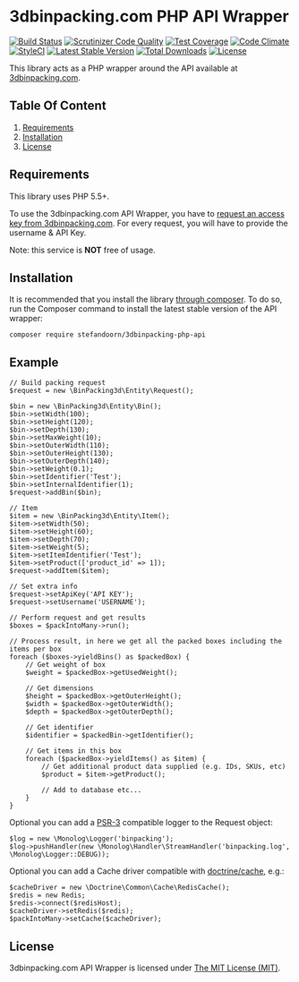 # 3dbinpacking.com PHP API Wrapper

[![Build Status](https://api.travis-ci.org/stefandoorn/3dbinpacking-php-api.svg?branch=master)](https://travis-ci.org/stefandoorn/3dbinpacking-php-api)
[![Scrutinizer Code Quality](https://scrutinizer-ci.com/g/stefandoorn/3dbinpacking-php-api/badges/quality-score.png?b=master)](https://scrutinizer-ci.com/g/stefandoorn/3dbinpacking-php-api/?branch=master)
[![Test Coverage](https://codeclimate.com/github/stefandoorn/3dbinpacking-php-api/badges/coverage.svg)](https://codeclimate.com/github/stefandoorn/3dbinpacking-php-api/coverage)
[![Code Climate](https://codeclimate.com/github/stefandoorn/3dbinpacking-php-api/badges/gpa.svg)](https://codeclimate.com/github/stefandoorn/3dbinpacking-php-api)
[![StyleCI](https://styleci.io/repos/45122563/shield?style=flat)](https://styleci.io/repos/45122563)
[![Latest Stable Version](http://img.shields.io/packagist/v/stefandoorn/3dbinpacking-php-api.svg?style=flat)](https://packagist.org/packages/stefandoorn/3dbinpacking-php-api)
[![Total Downloads](https://img.shields.io/packagist/dt/stefandoorn/3dbinpacking-php-api.svg?style=flat)](https://packagist.org/packages/stefandoorn/3dbinpacking-php-api)
[![License](https://img.shields.io/packagist/l/stefandoorn/3dbinpacking-php-api.svg?style=flat)](https://packagist.org/packages/stefandoorn/3dbinpacking-php-api)

This library acts as a PHP wrapper around the API available at [3dbinpacking.com](http://www.3dbinpacking.com).

## Table Of Content

1. [Requirements](#requirements)
2. [Installation](#installation)
3. [License](#license-section)

<a name="requirements"></a>
## Requirements

This library uses PHP 5.5+.

To use the 3dbinpacking.com API Wrapper, you have to [request an access key from 3dbinpacking.com](http://www.3dbinpacking.com). For every request,
you will have to provide the username & API Key.

Note: this service is **NOT** free of usage.

<a name="installation"></a>
## Installation

It is recommended that you install the library [through composer](http://getcomposer.org/). To do so,
run the Composer command to install the latest stable version of the API wrapper:

```shell
composer require stefandoorn/3dbinpacking-php-api
```

## Example

````
// Build packing request
$request = new \BinPacking3d\Entity\Request();

$bin = new \BinPacking3d\Entity\Bin();
$bin->setWidth(100);
$bin->setHeight(120);
$bin->setDepth(130);
$bin->setMaxWeight(10);
$bin->setOuterWidth(110);
$bin->setOuterHeight(130);
$bin->setOuterDepth(140);
$bin->setWeight(0.1);
$bin->setIdentifier('Test');
$bin->setInternalIdentifier(1);
$request->addBin($bin);

// Item
$item = new \BinPacking3d\Entity\Item();
$item->setWidth(50);
$item->setHeight(60);
$item->setDepth(70);
$item->setWeight(5);
$item->setItemIdentifier('Test');
$item->setProduct(['product_id' => 1]);
$request->addItem($item);

// Set extra info
$request->setApiKey('API KEY');
$request->setUsername('USERNAME');

// Perform request and get results
$boxes = $packIntoMany->run();

// Process result, in here we get all the packed boxes including the items per box
foreach ($boxes->yieldBins() as $packedBox) {
    // Get weight of box
    $weight = $packedBox->getUsedWeight();

    // Get dimensions
    $height = $packedBox->getOuterHeight();
    $width = $packedBox->getOuterWidth();
    $depth = $packedBox->getOuterDepth();

    // Get identifier
    $identifier = $packedBin->getIdentifier();

    // Get items in this box
    foreach ($packedBox->yieldItems() as $item) {
    	// Get additional product data supplied (e.g. IDs, SKUs, etc)
    	$product = $item->getProduct();

    	// Add to database etc...
    }
}
````

Optional you can add a [PSR-3](https://github.com/php-fig/fig-standards/blob/master/accepted/PSR-3-logger-interface.md) compatible logger to the Request object:

````
$log = new \Monolog\Logger('binpacking');
$log->pushHandler(new \Monolog\Handler\StreamHandler('binpacking.log', \Monolog\Logger::DEBUG));
````

Optional you can add a Cache driver compatible with [doctrine/cache](https://github.com/doctrine/cache), e.g.:

````
$cacheDriver = new \Doctrine\Common\Cache\RedisCache();
$redis = new Redis;
$redis->connect($redisHost);
$cacheDriver->setRedis($redis);
$packIntoMany->setCache($cacheDriver);
````

<a name="license-section"></a>
## License

3dbinpacking.com API Wrapper is licensed under [The MIT License (MIT)](LICENSE).
